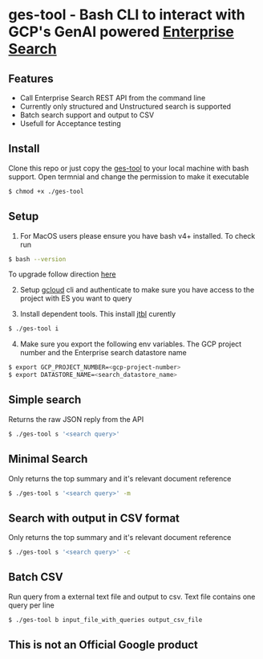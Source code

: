 # ges-tool - Bash CLI to interact with GCP's GenAI powered [Enterprise Search](https://cloud.google.com/enterprise-search)

## Features
- Call Enterprise Search REST API from the command line
- Currently only structured and Unstructured search is supported
- Batch search support and output to CSV
- Usefull for Acceptance testing

## Install
Clone this repo or just copy the [ges-tool](./ges-tool) to your local  machine with bash support. Open termnial and change the permission to make it executable

```bash
$ chmod +x ./ges-tool
```

## Setup

1. For MacOS users please ensure you have bash v4+ installed. To check run 
```bash
$ bash --version
```
To upgrade follow direction [here](https://itnext.io/upgrading-bash-on-macos-7138bd1066ba)

2. Setup [gcloud](https://cloud.google.com/sdk/docs/install-sdk) cli and authenticate to make sure you have access to the project with ES you want to query

3. Install dependent tools. This install [jtbl](https://github.com/kellyjonbrazil/jtbl) curently

```bash
$ ./ges-tool i
```

4. Make sure you export the following env variables. The GCP project number and the Enterprise search datastore name

```bash
$ export GCP_PROJECT_NUMBER=<gcp-project-number> 
$ export DATASTORE_NAME=<search_datastore_name>
```

## Simple search
Returns the raw JSON reply from the API

```bash
$ ./ges-tool s '<search query>'
```

## Minimal Search
Only returns the top summary and it's relevant document reference
```bash
$ ./ges-tool s '<search query>' -m
```

## Search with output in CSV format
Only returns the top summary and it's relevant document reference
```bash
$ ./ges-tool s '<search query>' -c
```

## Batch CSV 

Run query from a external text file and output to csv. Text file contains one query per line

```bash
$ ./ges-tool b input_file_with_queries output_csv_file
```

## This is not an Official Google product
